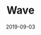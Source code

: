 ---
title: "Wave"
date: "2019-09-03"
description: "The obligatory noise displacement and Moiré pattern sketch. Still pretty proud of this one."
image: "wave.png"
github: "https://github.com/DriesCruyskens/wave"
---
